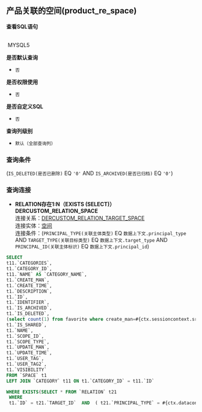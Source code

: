 ## 产品关联的空间(product_re_space) <!-- {docsify-ignore-all} -->



<p class="panel-title"><b>查看SQL语句</b></p>
<br>

<el-row>
&nbsp;<el-tag @click="MYSQL5 = true">MYSQL5</el-tag>
</el-row>

<br>
<p class="panel-title"><b>是否默认查询</b></p>

* `否`

<p class="panel-title"><b>是否权限使用</b></p>

* `否`

<p class="panel-title"><b>是否自定义SQL</b></p>

* `否`

<p class="panel-title"><b>查询列级别</b></p>

* `默认（全部查询列）`



### 查询条件

(`IS_DELETED(是否已删除)` EQ `'0'` AND `IS_ARCHIVED(是否已归档)` EQ `'0'`)



### 查询连接
* **RELATION存在1:N（EXISTS (SELECT)）DERCUSTOM_RELATION_SPACE**<br>
连接关系：[DERCUSTOM_RELATION_TARGET_SPACE](der/DERCUSTOM_RELATION_TARGET_SPACE)<br>
连接实体：[空间](module/Wiki/space)<br>
连接条件：(`PRINCIPAL_TYPE(关联主体类型)` EQ `数据上下文.principal_type` AND `TARGET_TYPE(关联目标类型)` EQ `数据上下文.target_type` AND `PRINCIPAL_ID(关联主体标识)` EQ `数据上下文.principal_id`)<br>




<el-dialog v-model="MYSQL5" title="MYSQL5">

```sql
SELECT
t11.`CATEGORIES`,
t1.`CATEGORY_ID`,
t11.`NAME` AS `CATEGORY_NAME`,
t1.`CREATE_MAN`,
t1.`CREATE_TIME`,
t1.`DESCRIPTION`,
t1.`ID`,
t1.`IDENTIFIER`,
t1.`IS_ARCHIVED`,
t1.`IS_DELETED`,
(select count(1) from favorite where create_man=#{ctx.sessioncontext.srfpersonid} and OWNER_ID=t1.`ID` ) AS `IS_FAVORITE`,
t1.`IS_SHARED`,
t1.`NAME`,
t1.`SCOPE_ID`,
t1.`SCOPE_TYPE`,
t1.`UPDATE_MAN`,
t1.`UPDATE_TIME`,
t1.`USER_TAG`,
t1.`USER_TAG2`,
t1.`VISIBILITY`
FROM `SPACE` t1 
LEFT JOIN `CATEGORY` t11 ON t1.`CATEGORY_ID` = t11.`ID` 

WHERE EXISTS(SELECT * FROM `RELATION` t21 
 WHERE 
 t1.`ID` = t21.`TARGET_ID`  AND  ( t21.`PRINCIPAL_TYPE` = #{ctx.datacontext.principal_type}  AND  t21.`TARGET_TYPE` = #{ctx.datacontext.target_type}  AND  <choose><when test="ctx.datacontext.principal_id !=null ">  t21.`PRINCIPAL_ID` = #{ctx.datacontext.principal_id}  </when><otherwise>1=1</otherwise></choose> ) ) AND ( t1.`IS_DELETED` = 0  AND  t1.`IS_ARCHIVED` = 0 )
```

</el-dialog>

<script>
 const { createApp } = Vue
  createApp({
    data() {
      return {
                MYSQL5 : false
        
      }
    },
    methods: {
    }
  }).use(ElementPlus).mount('#app')
</script>